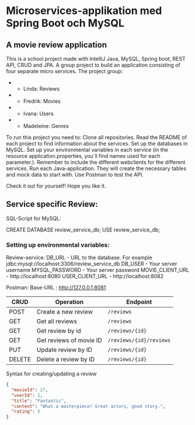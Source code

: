 # Microservices-applikation med Spring Boot och MySQL
## A movie review application

This is a school project made with IntelliJ Java, MySQL, Spring boot, REST API, CRUD and JPA.
A group project to build an application consisting of four separate micro services.
The project group:

- - Linda: Reviews
- - Fredrik: Movies
- - Ivana: Users
- - Madeleine: Genres

To run this project you need to:
Clone all repositories.
Read the README of each project to find information about the services.
Set up the databases in MySQL.
Set up your environmental variables in each service (in the resource application.properties, you´ll find names used for each parameter.).
Remember to include the different webclients for the different services.
Run each Java-application. They will create the necessary tables and mock data to start with.
Use Postman to test the API.

Check it out for yourself! Hope you like it.

## Service specific Review:
SQL-Script for MySQL:

CREATE DATABASE review_service_db;
USE review_service_db;

###  Setting up environmental variables:

Review-service: 
DB_URL - URL to the database. For example jdbc:mysql://localhost:3306/review_service_db
DB_USER - Your server username
MYSQL_PASSWORD - Your server password 
MOVIE_CLIENT_URL - http://localhost:8080 
USER_CLIENT_URL - http://localhost:8082

Postman:
Base-URL : http://127.0.0.1:8081

| CRUD   | Operation               | Endpoint                |
|--------|-------------------------|-------------------------|
| POST   | Create a new review     | `/reviews`              |
| GET    | Get all reviews         | `/reviews`              |
| GET    | Get review by id        | `/reviews/{id}`         |
| GET    | Get reviews of movie ID | `/reviews/{id}/reviews` |
| PUT    | Update review by ID     | `/reviews/{id}`         |
| DELETE | Delete a review by ID   | `/reviews/{id}`         |

Syntax for creating/updating a review

````json
{
  "movieId": 27,
  "userId": 2,
  "title": "Fantastic",
  "content": "What a masterpiece! Great actors, good story.",
  "rating": 5
}
````